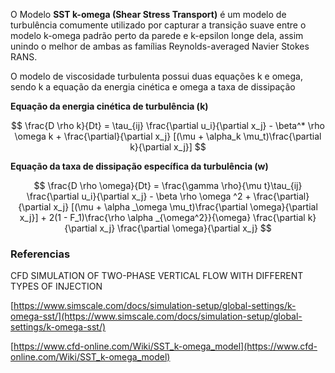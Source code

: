 O Modelo **SST k-omega (Shear Stress Transport)** é um modelo de turbulência comumente utilizado por capturar a transição suave entre o modelo k-omega padrão perto da parede e k-epsilon longe dela, assim unindo o melhor de ambas as famílias Reynolds-averaged Navier Stokes RANS.

O modelo de viscosidade turbulenta possui duas equações k e omega, sendo k a equação da energia cinética e omega a taxa de dissipação

**Equação da energia cinética de turbulência (k)**

$$ \frac{D \rho k}{Dt} = \tau_{ij} \frac{\partial u_i}{\partial x_j} - \beta^* \rho \omega k + \frac{\partial}{\partial x_j} [(\mu + \alpha_k \mu_t)\frac{\partial k}{\partial x_j}] $$

**Equação da taxa de dissipação específica da turbulência (w)**

$$ \frac{D \rho \omega}{Dt} = \frac{\gamma \rho}{\mu t}\tau_{ij} \frac{\partial u_i}{\partial x_j} - \beta \rho \omega ^2 + \frac{\partial}{\partial x_j} [(\mu + \alpha _\omega \mu_t)\frac{\partial \omega}{\partial x_j}] + 2(1 - F_1)\frac{\rho \alpha _{\omega^2}}{\omega} \frac{\partial k}{\partial x_j} \frac{\partial \omega}{\partial x_j} $$

### Referencias

CFD SIMULATION OF TWO-PHASE VERTICAL FLOW WITH DIFFERENT TYPES OF INJECTION

[https://www.simscale.com/docs/simulation-setup/global-settings/k-omega-sst/](https://www.simscale.com/docs/simulation-setup/global-settings/k-omega-sst/)

[https://www.cfd-online.com/Wiki/SST_k-omega_model](https://www.cfd-online.com/Wiki/SST_k-omega_model)